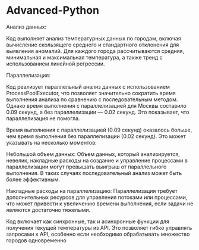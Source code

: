 # Advanced-Python

Анализ данных:

Код выполняет анализ температурных данных по городам, включая вычисление скользящего среднего и стандартного отклонения для выявления аномалий.
Для каждого города рассчитываются средняя, минимальная и максимальная температура, а также тренд с использованием линейной регрессии.

Параллелизация:

Код реализует параллельный анализ данных с использованием ProcessPoolExecutor, что позволяет значительно сократить время выполнения анализа по сравнению с последовательным методом.
Однако время выполнения с параллелизацией для Москвы составило 0.09 секунд, а без параллелизации — 0.02 секунд. Это показывает, что параллелизация не помогла.

Время выполнения с параллелизацией (0.09 секунд) оказалось больше, чем время выполнения без параллелизации (0.02 секунд). Это может указывать на несколько моментов:

Небольшой объем данных:
Объем данных, который анализируется, невелик, накладные расходы на создание и управление процессами в параллелизации могут превышать выигрыш от параллельного выполнения. В таких случаях последовательный анализ может быть более эффективным.

Накладные расходы на параллелизацию: 
Параллелизация требует дополнительных ресурсов для управления потоками или процессами, что может привести к увеличению времени выполнения, если задачи не являются достаточно тяжелыми.



Код включает как синхронные, так и асинхронные функции для получения текущей температуры из API. Это позволяет гибко управлять запросами к API, особенно если необходимо обрабатывать множество городов одновременно
